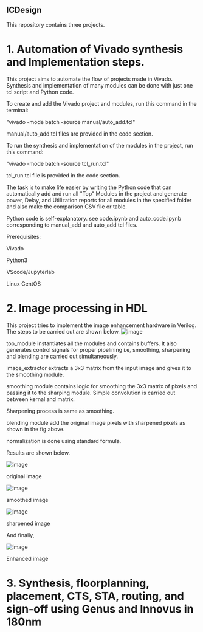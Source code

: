## ICDesign
 This repository contains three projects.
# 1. Automation of Vivado synthesis and Implementation steps.

This project aims to automate the flow of projects made in Vivado. Synthesis and implementation of many modules can be done with just one tcl script and Python code. 

To create and add the Vivado project and modules, run this command in the terminal:

"vivado -mode batch -source manual/auto_add.tcl"

manual/auto_add.tcl files are provided in the code section.

To run the synthesis and implementation of the modules in the project, run this command:

"vivado -mode batch -source tcl_run.tcl"

tcl_run.tcl file is provided in the code section.

The task is to make life easier by writing the Python code that can automatically add and run all "Top" Modules in the project and generate power, Delay, and Utilization reports for all modules in the specified folder and also make the comparison CSV file or table.

Python code is self-explanatory. see code.ipynb and auto_code.ipynb corresponding to manual_add and auto_add tcl files.

Prerequisites: 

Vivado

Python3

VScode/Jupyterlab

Linux CentOS

# 2. Image processing in HDL

This project tries to implement the image enhancement hardware in Verilog. The steps to be carried out are shown below.
![image](https://github.com/aashrey1234/ICDesign/assets/155153682/7b7e2870-c5b9-4ae5-95ab-fe3aeb3dd735)

top_module instantiates all the modules and contains buffers. It also generates control signals for proper pipelining i.e, smoothing, sharpening and blending are carried out simultaneously.

image_extractor extracts a 3x3 matrix from the input image and gives it to the smoothing module.

smoothing module contains logic for smoothing the 3x3 matrix of pixels and passing it to the sharping module. Simple convolution is carried out between kernal and matrix.

Sharpening process is same as smoothing.

blending module add the original image pixels with sharpened pixels as shown in the fig above.

normalization is done using standard formula.

Results are shown below.

![image](https://github.com/aashrey1234/ICDesign/assets/155153682/74286338-fc1a-417e-9144-8935cb0934df)

original image

![image](https://github.com/aashrey1234/ICDesign/assets/155153682/584ba132-3926-477c-8692-daa515491b41)

smoothed image

![image](https://github.com/aashrey1234/ICDesign/assets/155153682/0675b064-272a-4eed-859c-36f4bc50860d)

sharpened image

And finally,

![image](https://github.com/aashrey1234/ICDesign/assets/155153682/f153abdb-fd2f-4df3-a462-61963a5f59be)

Enhanced image

# 3. Synthesis, floorplanning, placement, CTS, STA, routing, and sign-off using Genus and Innovus in 180nm

